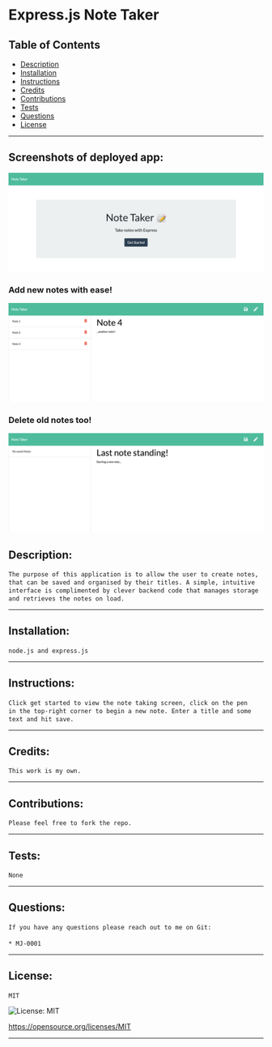 # Express.js Note Taker

## Table of Contents
- [Description](#description)
- [Installation](#installation)
- [Instructions](#instructions)
- [Credits](#credits)
- [Contributions](#contributions)
- [Tests](#tests)
- [Questions](#questions)
- [License](#license)
---
## Screenshots of deployed app:
![screenshot](./images/screenshot1.png)
### Add new notes with ease!
![screenshot](./images/screenshot2.png)
### Delete old notes too!
![screenshot](./images/screenshot3.png)

## Description:
```
The purpose of this application is to allow the user to create notes, 
that can be saved and organised by their titles. A simple, intuitive 
interface is complimented by clever backend code that manages storage 
and retrieves the notes on load.
```
---

## Installation:
```
node.js and express.js 
```
---
## Instructions:
```
Click get started to view the note taking screen, click on the pen
in the top-right corner to begin a new note. Enter a title and some
text and hit save.
```
---
## Credits:
```
This work is my own.
```
---
## Contributions:
```
Please feel free to fork the repo.
```
---
## Tests:
```
None
```
---
## Questions:  
```
If you have any questions please reach out to me on Git:  

* MJ-0001
```

---
## License:  
```
MIT  
```

![License: MIT](https://img.shields.io/badge/License-MIT-yellow.svg)  

https://opensource.org/licenses/MIT

---